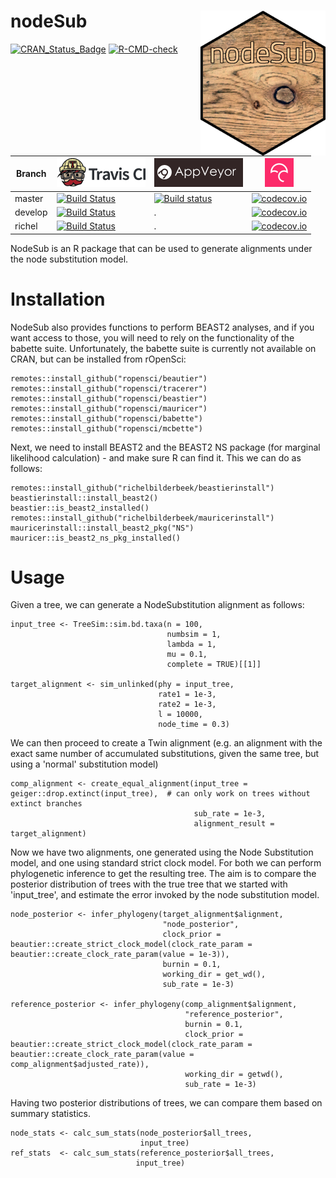 # nodeSub <img src="pics/nodesub_sticker.png" align="right" width="200" />

[![CRAN_Status_Badge](http://www.r-pkg.org/badges/version/GenomeAdmixR)](https://cran.r-project.org/package=nodeSub)
[![R-CMD-check](https://github.com/thijsjanzen/nodeSub/workflows/R-CMD-check/badge.svg)](https://github.com/thijsjanzen/nodeSub/actions)

Branch |[![Travis CI logo](pics/TravisCI.png)](https://travis-ci.org)                                                             |[![AppVeyor logo](pics/AppVeyor.png)](https://www.appveyor.com)                                                                              |[![Codecov logo](pics/Codecov.png)](https://www.codecov.io)
-------|--------------------------------------------------------------------------------------------------------------------------|---------------------------------------------------------------------------------------------------------------------------------------------|-----------------------------------------------------------------------------------------------------------------------------------
master |[![Build Status](https://travis-ci.org/thijsjanzen/nodeSub.svg?branch=master)](https://travis-ci.org/thijsjanzen/nodeSub) |[![Build status](https://ci.appveyor.com/api/projects/status/uhmo7nou1bltuamd?svg=true)](https://ci.appveyor.com/project/thijsjanzen/nodesub)|[![codecov.io](https://codecov.io/gh/thijsjanzen/nodeSub/branch/master/graph/badge.svg)](https://codecov.io/gh/thijsjanzen/nodeSub)
develop|[![Build Status](https://travis-ci.org/thijsjanzen/nodeSub.svg?branch=develop)](https://travis-ci.org/thijsjanzen/nodeSub)|.                                                                                                                                            |[![codecov.io](https://codecov.io/gh/thijsjanzen/nodeSub/branch/develop/graph/badge.svg)](https://codecov.io/gh/thijsjanzen/nodeSub)
richel |[![Build Status](https://travis-ci.org/thijsjanzen/nodeSub.svg?branch=richel)](https://travis-ci.org/thijsjanzen/nodeSub) |.                                                                                                                                            |[![codecov.io](https://codecov.io/gh/thijsjanzen/nodeSub/branch/richel/graph/badge.svg)](https://codecov.io/gh/thijsjanzen/nodeSub)

NodeSub is an R package that can be used to generate alignments under the node substitution model.

# Installation

NodeSub also provides functions to perform BEAST2 analyses, and if you want access to those, you will need to rely on the functionality of the babette suite. Unfortunately, the babette suite is currently not available on CRAN, but can be installed from rOpenSci:

```
remotes::install_github("ropensci/beautier")
remotes::install_github("ropensci/tracerer")
remotes::install_github("ropensci/beastier")
remotes::install_github("ropensci/mauricer")
remotes::install_github("ropensci/babette")
remotes::install_github("ropensci/mcbette")
```
Next, we need to install BEAST2 and the BEAST2 NS package (for marginal likelihood calculation) - and make sure R can find it. This we can do as follows:

```
remotes::install_github("richelbilderbeek/beastierinstall") 
beastierinstall::install_beast2() 
beastier::is_beast2_installed()
remotes::install_github("richelbilderbeek/mauricerinstall") 
mauricerinstall::install_beast2_pkg("NS")
mauricer::is_beast2_ns_pkg_installed()
```

# Usage
Given a tree, we can generate a NodeSubstitution alignment as follows:
```
input_tree <- TreeSim::sim.bd.taxa(n = 100,
                                   numbsim = 1,
                                   lambda = 1,
                                   mu = 0.1,
                                   complete = TRUE)[[1]]
                                     
target_alignment <- sim_unlinked(phy = input_tree,
                                 rate1 = 1e-3,
                                 rate2 = 1e-3,
                                 l = 10000,
                                 node_time = 0.3)   
```
We can then proceed to create a Twin alignment (e.g. an alignment with the exact same number of accumulated substitutions, given the same tree, but using a 'normal' substitution model)
```
comp_alignment <- create_equal_alignment(input_tree = geiger::drop.extinct(input_tree),  # can only work on trees without extinct branches
                                         sub_rate = 1e-3,
                                         alignment_result = target_alignment)
```
Now we have two alignments, one generated using the Node Substitution model, and one using standard strict clock model. For both we can perform phylogenetic inference to get the resulting tree. The aim is to compare the posterior distribution of trees with the true tree that we started with 'input_tree', and estimate the error invoked by the node substitution model.

```
node_posterior <- infer_phylogeny(target_alignment$alignment,
                                  "node_posterior",
                                  clock_prior = beautier::create_strict_clock_model(clock_rate_param = beautier::create_clock_rate_param(value = 1e-3)),
                                  burnin = 0.1,
                                  working_dir = get_wd(),
                                  sub_rate = 1e-3)
                                  
reference_posterior <- infer_phylogeny(comp_alignment$alignment,
                                       "reference_posterior",
                                       burnin = 0.1,
                                       clock_prior = beautier::create_strict_clock_model(clock_rate_param = beautier::create_clock_rate_param(value = comp_alignment$adjusted_rate)),
                                       working_dir = getwd(),
                                       sub_rate = 1e-3)                               
```
Having two posterior distributions of trees, we can compare them based on summary statistics.
```
node_stats <- calc_sum_stats(node_posterior$all_trees,
                             input_tree)
ref_stats  <- calc_sum_stats(reference_posterior$all_trees,
                            input_tree)
```                                      
